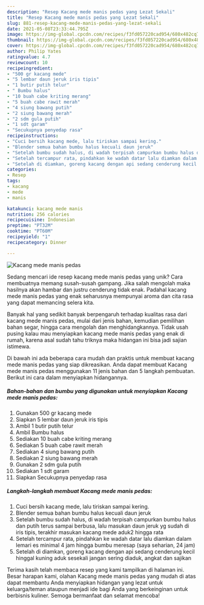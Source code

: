 ```yaml
---
description: "Resep Kacang mede manis pedas yang Lezat Sekali"
title: "Resep Kacang mede manis pedas yang Lezat Sekali"
slug: 881-resep-kacang-mede-manis-pedas-yang-lezat-sekali
date: 2021-05-08T23:33:44.795Z
image: https://img-global.cpcdn.com/recipes/f3fd057220cad954/680x482cq70/kacang-mede-manis-pedas-foto-resep-utama.jpg
thumbnail: https://img-global.cpcdn.com/recipes/f3fd057220cad954/680x482cq70/kacang-mede-manis-pedas-foto-resep-utama.jpg
cover: https://img-global.cpcdn.com/recipes/f3fd057220cad954/680x482cq70/kacang-mede-manis-pedas-foto-resep-utama.jpg
author: Philip Yates
ratingvalue: 4.7
reviewcount: 10
recipeingredient:
- "500 gr kacang mede"
- "5 lembar daun jeruk iris tipis"
- "1 butir putih telur"
- " Bumbu halus"
- "10 buah cabe kriting merang"
- "5 buah cabe rawit merah"
- "4 siung bawang putih"
- "2 siung bawang merah"
- "2 sdm gula putih"
- "1 sdt garam"
- "Secukupnya penyedap rasa"
recipeinstructions:
- "Cuci bersih kacang mede, lalu tiriskan sampai kering."
- "Blender semua bahan bumbu halus kecuali daun jeruk"
- "Setelah bumbu sudah halus, di wadah terpisah campurkan bumbu halus dan putih terus sampai berbusa, lalu masukan daun jeruk yg sudah di iris tipis, terakhir masukan kacang mede aduk2 hingga rata"
- "Setelah tercampur rata, pindahkan ke wadah datar lalu diamkan dalam lemari es minimal 4 jam hingga bumbu meresap (saya seharian, 24 jam)"
- "Setelah di diamkan, goreng kacang dengan api sedang cenderung kecil hinggal kuning aduk sesekali jangan sering diaduk, angkat dan sajikan"
categories:
- Resep
tags:
- kacang
- mede
- manis

katakunci: kacang mede manis 
nutrition: 256 calories
recipecuisine: Indonesian
preptime: "PT32M"
cooktime: "PT60M"
recipeyield: "1"
recipecategory: Dinner

---
```



![Kacang mede manis pedas](https://img-global.cpcdn.com/recipes/f3fd057220cad954/680x482cq70/kacang-mede-manis-pedas-foto-resep-utama.jpg)

Sedang mencari ide resep kacang mede manis pedas yang unik? Cara membuatnya memang susah-susah gampang. Jika salah mengolah maka hasilnya akan hambar dan justru cenderung tidak enak. Padahal kacang mede manis pedas yang enak seharusnya mempunyai aroma dan cita rasa yang dapat memancing selera kita.

Banyak hal yang sedikit banyak berpengaruh terhadap kualitas rasa dari kacang mede manis pedas, mulai dari jenis bahan, kemudian pemilihan bahan segar, hingga cara mengolah dan menghidangkannya. Tidak usah pusing kalau mau menyiapkan kacang mede manis pedas yang enak di rumah, karena asal sudah tahu triknya maka hidangan ini bisa jadi sajian istimewa.




Di bawah ini ada beberapa cara mudah dan praktis untuk membuat kacang mede manis pedas yang siap dikreasikan. Anda dapat membuat Kacang mede manis pedas menggunakan 11 jenis bahan dan 5 langkah pembuatan. Berikut ini cara dalam menyiapkan hidangannya.

<!--inarticleads1-->

##### Bahan-bahan dan bumbu yang digunakan untuk menyiapkan Kacang mede manis pedas:

1. Gunakan 500 gr kacang mede
1. Siapkan 5 lembar daun jeruk iris tipis
1. Ambil 1 butir putih telur
1. Ambil  Bumbu halus
1. Sediakan 10 buah cabe kriting merang
1. Sediakan 5 buah cabe rawit merah
1. Sediakan 4 siung bawang putih
1. Sediakan 2 siung bawang merah
1. Gunakan 2 sdm gula putih
1. Sediakan 1 sdt garam
1. Siapkan Secukupnya penyedap rasa




<!--inarticleads2-->

##### Langkah-langkah membuat Kacang mede manis pedas:

1. Cuci bersih kacang mede, lalu tiriskan sampai kering.
1. Blender semua bahan bumbu halus kecuali daun jeruk
1. Setelah bumbu sudah halus, di wadah terpisah campurkan bumbu halus dan putih terus sampai berbusa, lalu masukan daun jeruk yg sudah di iris tipis, terakhir masukan kacang mede aduk2 hingga rata
1. Setelah tercampur rata, pindahkan ke wadah datar lalu diamkan dalam lemari es minimal 4 jam hingga bumbu meresap (saya seharian, 24 jam)
1. Setelah di diamkan, goreng kacang dengan api sedang cenderung kecil hinggal kuning aduk sesekali jangan sering diaduk, angkat dan sajikan




Terima kasih telah membaca resep yang kami tampilkan di halaman ini. Besar harapan kami, olahan Kacang mede manis pedas yang mudah di atas dapat membantu Anda menyiapkan hidangan yang lezat untuk keluarga/teman ataupun menjadi ide bagi Anda yang berkeinginan untuk berbisnis kuliner. Semoga bermanfaat dan selamat mencoba!

